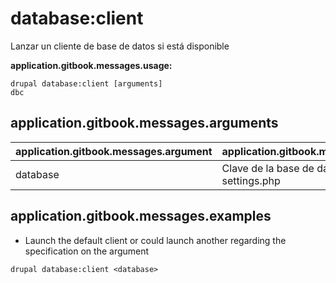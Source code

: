 # database:client
Lanzar un cliente de base de datos si está disponible

**application.gitbook.messages.usage:**
```
drupal database:client [arguments]
dbc
```

## application.gitbook.messages.arguments
application.gitbook.messages.argument | application.gitbook.messages.details
---------|-------------
database | Clave de la base de datos, desde settings.php

## application.gitbook.messages.examples
* Launch the default client or could launch another regarding the specification on the argument
```
drupal database:client <database>
```
